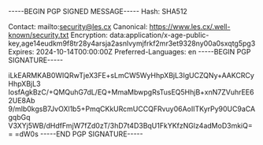 -----BEGIN PGP SIGNED MESSAGE-----
Hash: SHA512

Contact: mailto:security@les.cx
Canonical: https://www.les.cx/.well-known/security.txt
Encryption: data:application/x-age-public-key,age14eudkm9f8tr28y4arsja2asnlvymjfrkf2mr3et9328ny00a0sxqtg5pg3
Expires: 2024-10-14T00:00:00Z
Preferred-Languages: en
-----BEGIN PGP SIGNATURE-----

iLkEARMKAB0WIQRwTjeX3FE+sLmCW5WyHhpXBjL3IgUCZQNy+AAKCRCyHhpXBjL3
IosfAgkBzC/+QMQuhG7dL/EQ+MmaMbwpgRsTusEQ5HhjB+xnN7ZVuhrEE62UE8Ab
9/mlb0kgsB7JvOXl1b5+PmqCKkURcmUCCQFRvuy06AoIITKyrPy90UC9aCAgqbGq
V3XYj5WB/dHdfFmjW7fZd0zT/3hD7t4D3BqU1FkYKfzNGlz4adMoD3mkiQ==
=dW0s
-----END PGP SIGNATURE-----

